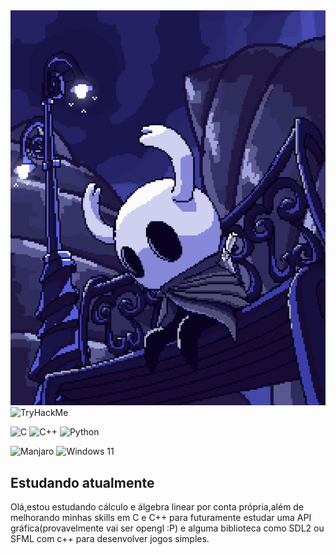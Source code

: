 <div align="center"><img title="ArtStation, by Moises Dimas" src="pixelknight.gif"/></div>


<img src="https://tryhackme-badges.s3.amazonaws.com/Kotaro81.png" alt="TryHackMe"> 

![C](https://img.shields.io/badge/c-%2300599C.svg?style=for-the-badge&logo=c&logoColor=white) ![C++](https://img.shields.io/badge/c++-%2300599C.svg?style=for-the-badge&logo=c%2B%2B&logoColor=white) ![Python](https://img.shields.io/badge/python-3670A0?style=for-the-badge&logo=python&logoColor=ffdd54)

![Manjaro](https://img.shields.io/badge/Manjaro-35BF5C?style=for-the-badge&logo=Manjaro&logoColor=white) ![Windows 11](https://img.shields.io/badge/Windows%2011-%230079d5.svg?style=for-the-badge&logo=Windows%2011&logoColor=white)

## Estudando atualmente
Olá,estou estudando cálculo e álgebra linear por conta própria,além de melhorando minhas skills em C e C++ para futuramente estudar uma API gráfica(provavelmente vai ser opengl :P) e alguma biblioteca como SDL2 ou SFML com c++ para desenvolver jogos simples.
